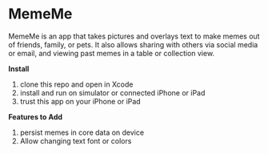 # MemeMe
MemeMe is an app that takes pictures and overlays text to make memes out of friends, family, or pets. It also allows sharing with others via social media or email, and viewing past memes in a table or collection view.

**Install**

1. clone this repo and open in Xcode
2. install and run on simulator or connected iPhone or iPad
3. trust this app on your iPhone or iPad

**Features to Add**

1. persist memes in core data on device
2. Allow changing text font or colors





